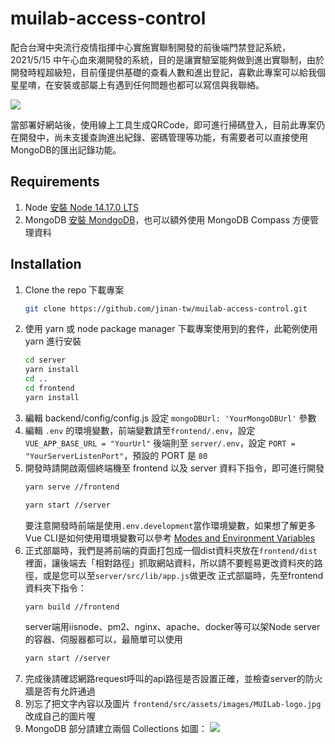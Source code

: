 # muilab-access-control
配合台灣中央流行疫情指揮中心實施實聯制開發的前後端門禁登記系統，2021/5/15 中午心血來潮開發的系統，目的是讓實驗室能夠做到進出實聯制，由於開發時程超級短，目前僅提供基礎的查看人數和進出登記，喜歡此專案可以給我個星星唷，在安裝或部屬上有遇到任何問題也都可以寫信與我聯絡。

![](https://i.imgur.com/MKiz14x.png)

當部署好網站後，使用線上工具生成QRCode，即可進行掃碼登入，目前此專案仍在開發中，尚未支援查詢進出紀錄、密碼管理等功能，有需要者可以直接使用MongoDB的匯出記錄功能。


## Requirements
1. Node [安裝 Node 14.17.0 LTS](https://nodejs.org/en/)
2. MongoDB [安裝 MondgoDB](https://www.mongodb.com/)，也可以額外使用 MongoDB Compass 方便管理資料

## Installation
1. Clone the repo 下載專案
    ```sh
    git clone https://github.com/jinan-tw/muilab-access-control.git
    ```
2. 使用 yarn 或 node package manager 下載專案使用到的套件，此範例使用 yarn 進行安裝
    ```sh
    cd server
    yarn install
    cd ..
    cd frontend
    yarn install
    ```
3. 編輯 backend/config/config.js 設定 `mongoDBUrl: 'YourMongoDBUrl'` 參數
4. 編輯 `.env` 的環境變數，前端變數請至`frontend/.env`，設定`VUE_APP_BASE_URL = "YourUrl"`
    後端則至 `server/.env`，設定 `PORT = "YourServerListenPort"`，預設的 PORT 是 `80`
5. 開發時請開啟兩個終端機至 frontend 以及 server 資料下指令，即可進行開發
    ```sh 
    yarn serve //frontend
    ```
    ```sh
    yarn start //server
    ```
    要注意開發時前端是使用`.env.development`當作環境變數，如果想了解更多Vue CLI是如何使用環境變數可以參考 [Modes and Environment Variables](https://cli.vuejs.org/guide/mode-and-env.html#modes-and-environment-variables) 
6. 正式部屬時，我們是將前端的頁面打包成一個dist資料夾放在`frontend/dist`裡面，讓後端去「相對路徑」抓取網站資料，所以請不要輕易更改資料夾的路徑，或是您可以至`server/src/lib/app.js`做更改
    正式部屬時，先至frontend資料夾下指令：
    ```sh
    yarn build //frontend
    ```
    server端用iisnode、pm2、nginx、apache、docker等可以架Node server的容器、伺服器都可以，最簡單可以使用
    ```sh
    yarn start //server
    ```
7. 完成後請確認網路request呼叫的api路徑是否設置正確，並檢查server的防火牆是否有允許通過
8. 別忘了把文字內容以及圖片 `frontend/src/assets/images/MUILab-logo.jpg` 改成自己的圖片喔
9. MongoDB 部分請建立兩個 Collections 如圖：
![](https://i.imgur.com/tdavhIq.png)
